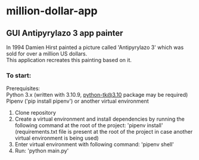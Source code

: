 # million-dollar-app
## GUI Antipyrylazo 3 app painter
In 1994 Damien Hirst painted a picture called 'Antipyrylazo 3' which was sold for over a million US dollars. <br />
This application recreates this painting based on it.

### To start:
Prerequisites: <br />
Python 3.x (written with 3.10.9, python-tk@3.10 package may be required) <br />
Pipenv ('pip install pipenv') or another virtual environment

1. Clone repository 
2. Create a virtual environment and install dependencies by running the following command at the root of the project: 'pipenv install' <br />
(requirements.txt file is present at the root of the project in case another virtual environment is being used)
3. Enter virtual environment with following command: 'pipenv shell'
4. Run: 'python main.py'
